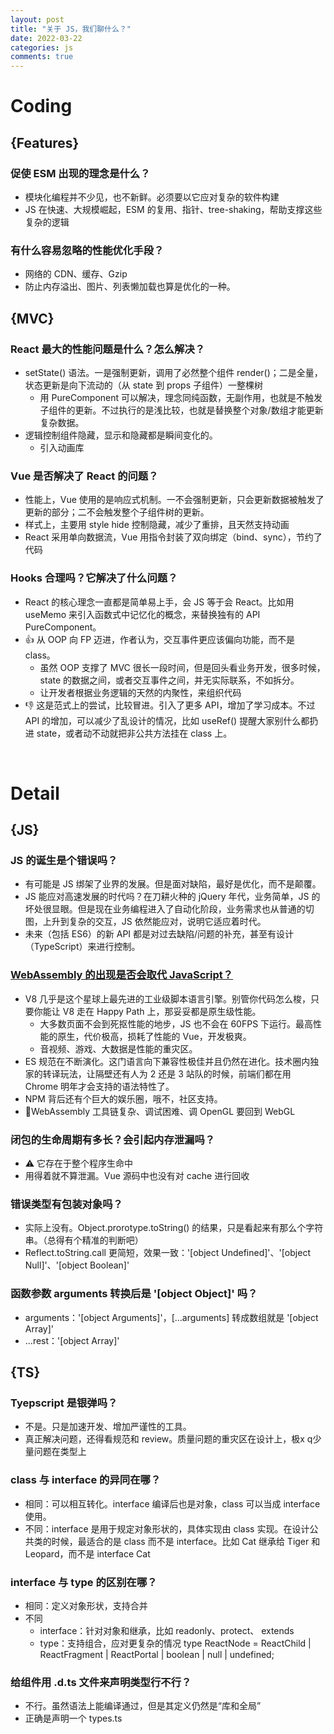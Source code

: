 ```yaml
---
layout: post
title: "关于 JS，我们聊什么？"
date: 2022-03-22
categories: js
comments: true
---
```



# Coding

## {Features}
### 促使 ESM 出现的理念是什么？
* 模块化编程并不少见，也不新鲜。必须要以它应对复杂的软件构建
* JS 在快速、大规模崛起，ESM 的复用、指针、tree-shaking，帮助支撑这些复杂的逻辑



### 有什么容易忽略的性能优化手段？

* 网络的 CDN、缓存、Gzip
* 防止内存溢出、图片、列表懒加载也算是优化的一种。



## {MVC}

### React 最大的性能问题是什么？怎么解决？
* setState() 语法。一是强制更新，调用了必然整个组件 render()；二是全量，状态更新是向下流动的（从 state 到 props 子组件）一整棵树
   * 用 PureComponent 可以解决，理念同纯函数，无副作用，也就是不触发子组件的更新。不过执行的是浅比较，也就是替换整个对象/数组才能更新复杂数据。
* 逻辑控制组件隐藏，显示和隐藏都是瞬间变化的。
   * 引入动画库



### Vue 是否解决了 React 的问题？
* 性能上，Vue 使用的是响应式机制。一不会强制更新，只会更新数据被触发了更新的部分；二不会触发整个子组件树的更新。
* 样式上，主要用 style hide 控制隐藏，减少了重排，且天然支持动画
* React 采用单向数据流，Vue 用指令封装了双向绑定（bind、sync），节约了代码





### Hooks 合理吗？它解决了什么问题？

* React 的核心理念一直都是简单易上手，会 JS 等于会 React。比如用 useMemo 来引入函数式中记忆化的概念，来替换独有的 API PureComponent。
* 👍 从 OOP 向 FP 迈进，作者认为，交互事件更应该偏向功能，而不是 class。
    * 虽然 OOP 支撑了 MVC 很长一段时间，但是回头看业务开发，很多时候，state 的数据之间，或者交互事件之间，并无实际联系，不如拆分。
    * 让开发者根据业务逻辑的天然的内聚性，来组织代码
* 👎 这是范式上的尝试，比较冒进。引入了更多 API，增加了学习成本。不过 API 的增加，可以减少了乱设计的情况，比如 useRef() 提醒大家别什么都扔进 state，或者动不动就把非公共方法挂在 class 上。



<br/>

# Detail
## {JS}
### JS 的诞生是个错误吗？
   * 有可能是 JS 绑架了业界的发展。但是面对缺陷，最好是优化，而不是颠覆。
   * JS 能应对高速发展的时代吗？在刀耕火种的 jQuery 年代，业务简单，JS 的坏处很显眼。但是现在业务编程进入了自动化阶段，业务需求也从普通的切图，上升到复杂的交互，JS 依然能应对，说明它适应着时代。
   * 未来（包括 ES6）的新 API 都是对过去缺陷/问题的补充，甚至有设计（TypeScript）来进行控制。



### [WebAssembly 的出现是否会取代 JavaScript？](https://www.zhihu.com/question/322007706/answer/741764049)
   * V8 几乎是这个星球上最先进的工业级脚本语言引擎。别管你代码怎么梭，只要你能让 V8 走在 Happy Path 上，那妥妥都是原生级性能。
      * 大多数页面不会到死抠性能的地步，JS 也不会在 60FPS 下运行。最高性能的原生，代价极高，损耗了性能的 Vue，开发极爽。
      * 音视频、游戏、大数据是性能的重灾区。
   * ES 规范在不断演化。这门语言向下兼容性极佳并且仍然在进化。技术圈内独家的转译玩法，让隔壁还有人为 2 还是 3 站队的时候，前端们都在用 Chrome 明年才会支持的语法特性了。
   * NPM 背后还有个巨大的娱乐圈，哦不，社区支持。
   * 🐞WebAssembly 工具链复杂、调试困难、调 OpenGL 要回到 WebGL



### 闭包的生命周期有多长？会引起内存泄漏吗？
* ⚠️ 它存在于整个程序生命中
* 用得着就不算泄漏。Vue 源码中也没有对 cache 进行回收



### 错误类型有包装对象吗？
* 实际上没有。Object.prorotype.toString() 的结果，只是看起来有那么个字符串。（总得有个精准的判断吧）
* Reflect.toString.call 更简短，效果一致：'\[object Undefined\]'、'\[object Null\]'、'\[object Boolean\]'



### 函数参数 arguments 转换后是 '\[object Object\]' 吗？
* arguments：'\[object Arguments\]'，\[…arguments\] 转成数组就是  '\[object Array\]'
* …rest：'\[object Array\]'





## {TS}
### Tyepscript 是银弹吗？
* 不是。只是加速开发、增加严谨性的工具。
* 真正解决问题，还得看规范和 review。质量问题的重灾区在设计上，极x q少量问题在类型上



### class 与 interface 的异同在哪？
   * 相同：可以相互转化。interface 编译后也是对象，class 可以当成 interface 使用。
   * 不同：interface 是用于规定对象形状的，具体实现由 class 实现。在设计公共类的时候，最适合的是 class 而不是 interface。比如 Cat 继承给 Tiger 和 Leopard，而不是 interface Cat



### interface 与 type 的区别在哪？

* 相同：定义对象形状，支持合并
* 不同
   * interface：针对对象和继承，比如 readonly、protect、 extends
   * type：支持组合，应对更复杂的情况 type ReactNode = ReactChild | ReactFragment | ReactPortal | boolean | null | undefined;



### 给组件用 .d.ts 文件来声明类型行不行？

* 不行。虽然语法上能编译通过，但是其定义仍然是“库和全局”
* 正确是声明一个 types.ts




